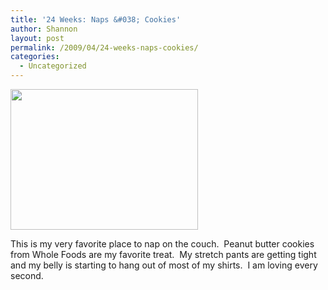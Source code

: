 ```yaml
---
title: '24 Weeks: Naps &#038; Cookies'
author: Shannon
layout: post
permalink: /2009/04/24-weeks-naps-cookies/
categories:
  - Uncategorized
---
```

[<img class="alignnone size-medium wp-image-278" title="shannon with cookie" src="http://braunerpots.com/blog/wp-content/uploads/2009/04/1238437322619-300x225.jpg" alt="" width="300" height="225" />][1]

This is my very favorite place to nap on the couch.  Peanut butter cookies from Whole Foods are my favorite treat.  My stretch pants are getting tight and my belly is starting to hang out of most of my shirts.  I am loving every second.

 [1]: http://braunerpots.com/blog/wp-content/uploads/2009/04/1238437322619.jpg